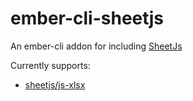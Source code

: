 # ember-cli-sheetjs

An ember-cli addon for including [SheetJs](http://github.com/sheetjs)

Currently supports:

- [sheetjs/js-xlsx](http://github.com/sheetjs/js-xlsx)

